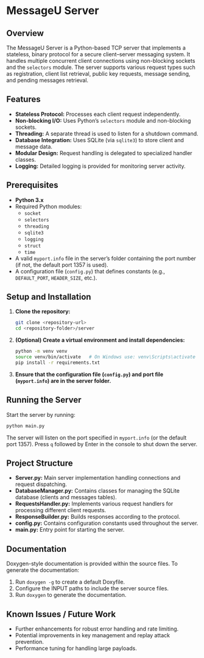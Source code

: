 # MessageU Server

## Overview

The MessageU Server is a Python-based TCP server that implements a stateless, binary protocol for a secure client–server messaging system. It handles multiple concurrent client connections using non-blocking sockets and the `selectors` module. The server supports various request types such as registration, client list retrieval, public key requests, message sending, and pending messages retrieval.

## Features

- **Stateless Protocol:** Processes each client request independently.
- **Non-blocking I/O:** Uses Python’s `selectors` module and non-blocking sockets.
- **Threading:** A separate thread is used to listen for a shutdown command.
- **Database Integration:** Uses SQLite (via `sqlite3`) to store client and message data.
- **Modular Design:** Request handling is delegated to specialized handler classes.
- **Logging:** Detailed logging is provided for monitoring server activity.

## Prerequisites

- **Python 3.x**
- Required Python modules:
  - `socket`
  - `selectors`
  - `threading`
  - `sqlite3`
  - `logging`
  - `struct`
  - `time`
- A valid `myport.info` file in the server’s folder containing the port number (if not, the default port 1357 is used).
- A configuration file (`config.py`) that defines constants (e.g., `DEFAULT_PORT`, `HEADER_SIZE`, etc.).

## Setup and Installation

1. **Clone the repository:**

   ```bash
   git clone <repository-url>
   cd <repository-folder>/server
   ```

2. **(Optional) Create a virtual environment and install dependencies:**

   ```bash
   python -m venv venv
   source venv/bin/activate   # On Windows use: venv\Scripts\activate
   pip install -r requirements.txt
   ```

3. **Ensure that the configuration file (`config.py`) and port file (`myport.info`) are in the server folder.**

## Running the Server

Start the server by running:

```bash
python main.py
```

The server will listen on the port specified in `myport.info` (or the default port 1357). Press `q` followed by Enter in the console to shut down the server.

## Project Structure

- **Server.py:** Main server implementation handling connections and request dispatching.
- **DatabaseManager.py:** Contains classes for managing the SQLite database (clients and messages tables).
- **RequestsHandler.py:** Implements various request handlers for processing different client requests.
- **ResponseBuilder.py:** Builds responses according to the protocol.
- **config.py:** Contains configuration constants used throughout the server.
- **main.py:** Entry point for starting the server.

## Documentation

Doxygen-style documentation is provided within the source files. To generate the documentation:

1. Run `doxygen -g` to create a default Doxyfile.
2. Configure the INPUT paths to include the server source files.
3. Run `doxygen` to generate the documentation.

## Known Issues / Future Work

- Further enhancements for robust error handling and rate limiting.
- Potential improvements in key management and replay attack prevention.
- Performance tuning for handling large payloads.
